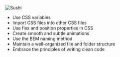 ![Sushi](https://i.ibb.co/dBxww2c/Sushi-1.png)


- Use CSS variables
- Import CSS files into other CSS files
- Use flex and position properties in CSS
- Create smooth and subtle animations
- Use the BEM naming method
- Maintain a well-organized file and folder structure
-  Embrace the principles of writing clean code

